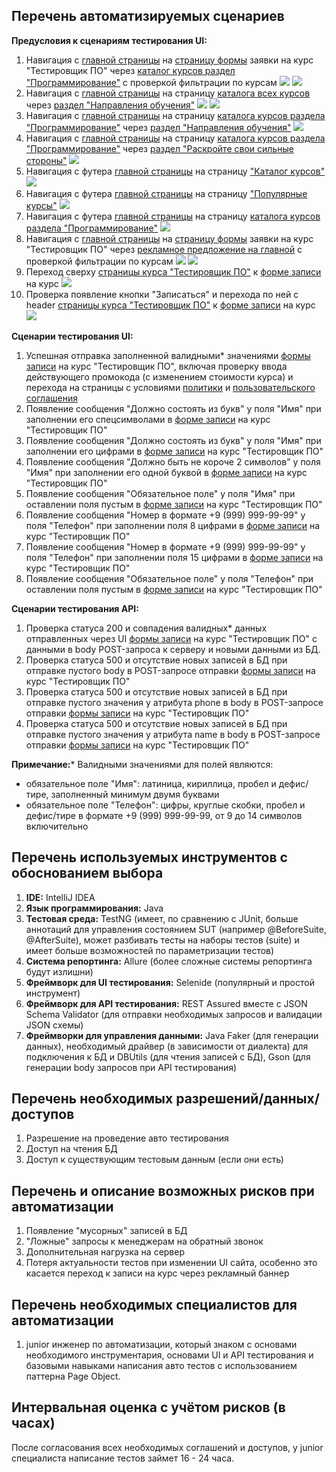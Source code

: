 ## Перечень автоматизируемых сценариев

**Предусловия к сценариям тестирования UI:**

1. Навигация с [главной страницы](https://netology.ru/) на [страницу формы](https://netology.ru/programs/qa) заявки на курс "Тестировщик ПО" через [каталог курсов раздел "Программирование"](https://netology.ru/development) с проверкой фильтрации по курсам
     ![](./pic/1.png)
     ![](./pic/2.png)
2. Навигация с [главной страницы](https://netology.ru/) на страницу [каталога всех курсов](https://netology.ru/navigation) через [раздел "Направления обучения"](https://netology.ru/#/directions)
     ![](./pic/3.png)
     ![](./pic/4.png)
3. Навигация с [главной страницы](https://netology.ru/) на страницу [каталога курсов раздела "Программирование"](https://netology.ru/development) через [раздел "Направления обучения"](https://netology.ru/#/directions) 
     ![](./pic/5.png)
4. Навигация с [главной страницы](https://netology.ru/) на страницу [каталога курсов раздела "Программирование"](https://netology.ru/development) через [раздел "Раскройте свои сильные стороны"](https://netology.ru/#/steps) 
     ![](./pic/6.png)
5. Навигация с футера [главной страницы](https://netology.ru/) на страницу ["Каталог курсов"](https://netology.ru/navigation)
    ![](./pic/7.png)
6. Навигация с футера [главной страницы](https://netology.ru/) на страницу ["Популярные курсы"](https://netology.ru/popular)
    ![](./pic/8.png)
7. Навигация с футера [главной страницы](https://netology.ru/) на страницу [каталога курсов раздела "Программирование"](https://netology.ru/development)
    ![](./pic/9.png)
8. Навигация с [главной страницы](https://netology.ru/) на [страницу формы](https://netology.ru/programs/qa) заявки на курс "Тестировщик ПО" через [рекламное предложение на главной](https://netology.ru/navigation?filter=paid) с проверкой фильтрации по курсам
    ![](./pic/10.png)
    ![](./pic/11.png)
9. Переход сверху [страницы курса "Тестировщик ПО"](https://netology.ru/programs/qa#/) к [форме записи](https://netology.ru/programs/qa#/order) на курс
     ![](./pic/12.png)
10. Проверка появление кнопки "Записаться" и перехода по ней с header [страницы курса "Тестировщик ПО"](https://netology.ru/programs/qa#/) к [форме записи](https://netology.ru/programs/qa#/order) на курс
     ![](./pic/13.png)
<a/>

**Сценарии тестирования UI:**

1. Успешная отправка заполненной валидными* значениями [формы записи](https://netology.ru/programs/qa#/order) на курс "Тестировщик ПО", включая проверку ввода действующего промокода (с изменением стоимости курса) и перехода на страницы с условиями [политики](https://netology.ru/legal/11)  и  [пользовательского соглашения](https://netology.ru/legal/6)
2. Появление сообщения "Должно состоять из букв" у поля "Имя" при заполнении его спецсимволами в [форме записи](https://netology.ru/programs/qa#/order) на курс "Тестировщик ПО"
3. Появление сообщения "Должно состоять из букв" у поля "Имя" при заполнении его цифрами в [форме записи](https://netology.ru/programs/qa#/order) на курс "Тестировщик ПО"
4. Появление сообщения "Должно быть не короче 2 символов" у поля "Имя" при заполнении его одной буквой в [форме записи](https://netology.ru/programs/qa#/order) на курс "Тестировщик ПО"
5. Появление сообщения "Обязательное поле" у поля "Имя" при оставлении поля пустым в [форме записи](https://netology.ru/programs/qa#/order) на курс "Тестировщик ПО"
6. Появление сообщения "Номер в формате +9 (999) 999-99-99" у поля "Телефон" при заполнении поля 8 цифрами в [форме записи](https://netology.ru/programs/qa#/order) на курс "Тестировщик ПО"
7. Появление сообщения "Номер в формате +9 (999) 999-99-99" у поля "Телефон" при заполнении поля 15 цифрами в [форме записи](https://netology.ru/programs/qa#/order) на курс "Тестировщик ПО"
8. Появление сообщения "Обязательное поле" у поля "Телефон" при оставлении поля пустым в [форме записи](https://netology.ru/programs/qa#/order) на курс "Тестировщик ПО"

**Сценарии тестирования API:**

1. Проверка статуса 200 и совпадения валидных* данных отправленных через UI [формы записи](https://netology.ru/programs/qa#/order) на курс "Тестировщик ПО" с данными в body POST-запроса к серверу и новыми данными из БД. 
2. Проверка статуса 500 и отсутствие новых записей в БД при отправке пустого body в POST-запросе отправки [формы записи](https://netology.ru/programs/qa#/order) на курс "Тестировщик ПО"
3. Проверка статуса 500 и отсутствие новых записей в БД при отправке пустого значения у атрибута phone в body в POST-запросе отправки [формы записи](https://netology.ru/programs/qa#/order) на курс "Тестировщик ПО"
4. Проверка статуса 500 и отсутствие новых записей в БД при отправке пустого значения у атрибута name в body в POST-запросе отправки [формы записи](https://netology.ru/programs/qa#/order) на курс "Тестировщик ПО"
<a/>

**Примечание:*** Валидными значениями для полей являются:

- обязательное поле "Имя": латиница, кириллица, пробел и дефис/тире, заполненный минимум двумя буквами
- обязательное поле "Телефон": цифры, круглые скобки, пробел и дефис/тире в формате +9 (999) 999-99-99, от 9 до 14 символов включительно
<a/>

## Перечень используемых инструментов с обоснованием выбора

 1. **IDE:** IntelliJ IDEA
 2. **Язык программирования:** Java
 3. **Тестовая среда:** TestNG (имеет, по сравнению с JUnit, больше аннотаций для управления состоянием SUT (например @BeforeSuite, @AfterSuite), может разбивать тесты на наборы тестов (suite) и имеет больше возможностей по параметризации тестов)
 4. **Система репортинга:** Allure (более сложные системы репортинга будут излишни)
 5. **Фреймворк для UI тестирования:** Selenide (популярный и простой инструмент)
 6. **Фреймворк для API тестирования:** REST Assured вместе с JSON Schema Validator (для отправки необходимых запросов и валидации JSON схемы)
 7. **Фреймворки для управления данными:** Java Faker (для генерации данных), необходимый драйвер (в зависимости от диалекта) для подключения к БД и DBUtils (для чтения записей с БД), Gson (для генерации body запросов при API тестирования)
<a/>

## Перечень необходимых разрешений/данных/доступов

 1. Разрешение на проведение авто тестирования
 2. Доступ на чтения БД
 3. Доступ к существующим тестовым данным (если они есть)
<a/>

## Перечень и описание возможных рисков при автоматизации

 1. Появление "мусорных" записей в БД
 2. "Ложные" запросы к менеджерам на обратный звонок
 3. Дополнительная нагрузка на сервер 
 4. Потеря актуальности тестов при изменении UI сайта, особенно это касается переход к записи на курс через рекламный баннер
 <a/>

## Перечень необходимых специалистов для автоматизации

1. junior инженер по автоматизации, который знаком с основами необходимого инструментария, основами UI и API тестирования и базовыми навыками написания авто тестов с использованием паттерна Page Object.

## Интервальная оценка с учётом рисков (в часах)

После согласования всех необходимых соглашений и доступов, у junior специалиста написание тестов займет 16 - 24 часа.

